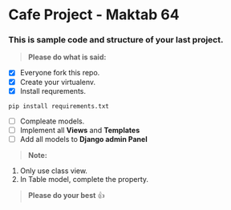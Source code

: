 # Cafe Project - Maktab 64
### This is sample code and structure of your last project.
> **Please do what is said:**
- [x] Everyone fork this repo.
- [x] Create your virtualenv.
- [x] Install requrements.
```
pip install requirements.txt
```
- [ ] Compleate models.
- [ ] Implement all **Views** and **Templates**
- [ ] Add all models to **Django admin Panel**

>**Note:**
1. Only use class view.
2. In Table model, complete the property.

>**Please do your best** :+1:
